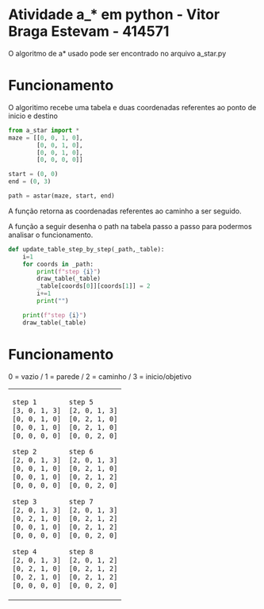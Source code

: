 # Atividade a_* em python - Vitor Braga Estevam - 414571

O algoritmo de a* usado pode ser encontrado no arquivo a_star.py

# Funcionamento

O algoritimo recebe uma tabela e duas coordenadas referentes ao ponto de inicio e destino

```python
from a_star import *
maze = [[0, 0, 1, 0],
        [0, 0, 1, 0],
        [0, 0, 1, 0],
        [0, 0, 0, 0]]

start = (0, 0)
end = (0, 3)

path = astar(maze, start, end)
```

A função retorna as coordenadas referentes ao caminho a ser seguido.

A função a seguir desenha o path na tabela passo a passo para podermos analisar o funcionamento.

``` python
def update_table_step_by_step(_path,_table):
    i=1
    for coords in _path:
        print(f"step {i}")
        draw_table(_table)
        _table[coords[0]][coords[1]] = 2
        i+=1
        print("")

    print(f"step {i}")
    draw_table(_table)
```

# Funcionamento 
0 = vazio / 1 = parede / 2 = caminho / 3 = inicio/objetivo

<table>
<td>

```bash
step 1
[3, 0, 1, 3]
[0, 0, 1, 0]
[0, 0, 1, 0]
[0, 0, 0, 0]

step 2      
[2, 0, 1, 3]
[0, 0, 1, 0]
[0, 0, 1, 0]
[0, 0, 0, 0]

step 3
[2, 0, 1, 3]
[0, 2, 1, 0]
[0, 0, 1, 0]
[0, 0, 0, 0]

step 4
[2, 0, 1, 3]
[0, 2, 1, 0]
[0, 2, 1, 0]
[0, 0, 0, 0]
```

</td>
<td>

```bash
step 5
[2, 0, 1, 3]
[0, 2, 1, 0]
[0, 2, 1, 0]
[0, 0, 2, 0]

step 6
[2, 0, 1, 3]
[0, 2, 1, 0]
[0, 2, 1, 2]
[0, 0, 2, 0]

step 7
[2, 0, 1, 3]
[0, 2, 1, 2]
[0, 2, 1, 2]
[0, 0, 2, 0]

step 8
[2, 0, 1, 2]
[0, 2, 1, 2]
[0, 2, 1, 2]
[0, 0, 2, 0]
```

</td>
</tr>
</table>
